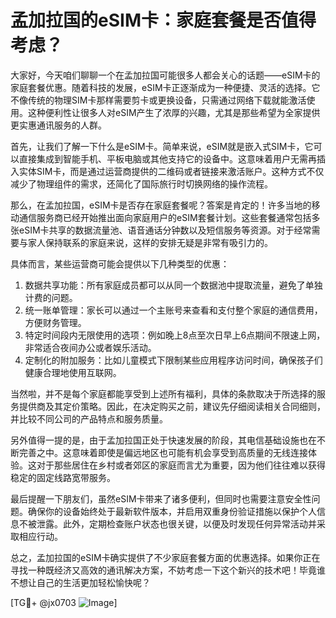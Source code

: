 # 孟加拉国的eSIM卡：家庭套餐是否值得考虑？

大家好，今天咱们聊聊一个在孟加拉国可能很多人都会关心的话题——eSIM卡的家庭套餐优惠。随着科技的发展，eSIM卡正逐渐成为一种便捷、灵活的选择。它不像传统的物理SIM卡那样需要剪卡或更换设备，只需通过网络下载就能激活使用。这种便利性让很多人对eSIM产生了浓厚的兴趣，尤其是那些希望为全家提供更实惠通讯服务的人群。

首先，让我们了解一下什么是eSIM卡。简单来说，eSIM就是嵌入式SIM卡，它可以直接集成到智能手机、平板电脑或其他支持它的设备中。这意味着用户无需再插入实体SIM卡，而是通过运营商提供的二维码或者链接来激活账户。这种方式不仅减少了物理组件的需求，还简化了国际旅行时切换网络的操作流程。

那么，在孟加拉国，eSIM卡是否存在家庭套餐呢？答案是肯定的！许多当地的移动通信服务商已经开始推出面向家庭用户的eSIM套餐计划。这些套餐通常包括多张eSIM卡共享的数据流量池、语音通话分钟数以及短信服务等资源。对于经常需要与家人保持联系的家庭来说，这样的安排无疑是非常有吸引力的。

具体而言，某些运营商可能会提供以下几种类型的优惠：
1. 数据共享功能：所有家庭成员都可以从同一个数据池中提取流量，避免了单独计费的问题。
2. 统一账单管理：家长可以通过一个主账号来查看和支付整个家庭的通信费用，方便财务管理。
3. 特定时间段内无限使用的选项：例如晚上8点至次日早上6点期间不限速上网，非常适合夜间办公或者娱乐活动。
4. 定制化的附加服务：比如儿童模式下限制某些应用程序访问时间，确保孩子们健康合理地使用互联网。

当然啦，并不是每个家庭都能享受到上述所有福利，具体的条款取决于所选择的服务提供商及其定价策略。因此，在决定购买之前，建议先仔细阅读相关合同细则，并比较不同公司的产品特点和服务质量。

另外值得一提的是，由于孟加拉国正处于快速发展的阶段，其电信基础设施也在不断完善之中。这意味着即使是偏远地区也可能有机会享受到高质量的无线连接体验。这对于那些居住在乡村或者郊区的家庭而言尤为重要，因为他们往往难以获得稳定的固定线路宽带服务。

最后提醒一下朋友们，虽然eSIM卡带来了诸多便利，但同时也需要注意安全性问题。确保你的设备始终处于最新软件版本，并启用双重身份验证措施以保护个人信息不被泄露。此外，定期检查账户状态也很关键，以便及时发现任何异常活动并采取相应行动。

总之，孟加拉国的eSIM卡确实提供了不少家庭套餐方面的优惠选择。如果你正在寻找一种既经济又高效的通讯解决方案，不妨考虑一下这个新兴的技术吧！毕竟谁不想让自己的生活更加轻松愉快呢？

[TG💪+ @jx0703 ![Image](https://github.com/user-attachments/assets/dbca1d08-cadb-493c-b0ec-ad6f7a83f270)]
